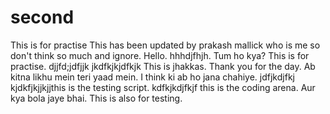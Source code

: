 # second
This is for practise
This has been updated by prakash mallick who is me so don't think so much and ignore.
Hello.
hhhdjfhjh.
Tum ho kya?
This is for practise.
djjfd;jdfjjk
jkdfkjkjdfkjk
This is jhakkas.
Thank you for the day.
Ab kitna likhu mein teri yaad mein.
I think ki ab ho jana chahiye.
jdfjkdjfkj
kjdkfjkjjkjjthis is the testing script.
kdfkjkdjfkjf
this is the coding arena.
Aur kya bola jaye bhai.
This is also for testing.
